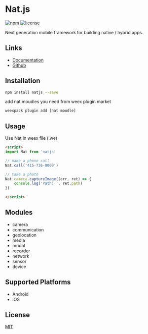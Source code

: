 # Nat.js

[![npm](https://badge.fury.io/js/natjs.svg)](https://www.npmjs.com/package/natjs)
[![license](https://img.shields.io/npm/l/natjs.svg)](https://www.npmjs.com/package/natjs)

Next generation mobile framework for building native / hybrid apps.

## Links

- [Documentation](http://natjs.com/)
- [Github](https://github.com/natjs/)

## Installation

```bash
npm install natjs --save
```

add nat moudles you need from weex plugin market

```bash
weexpack plugin add [nat moudle]
```

## Usage

Use Nat in weex file (.we)

```html
<script>
import Nat from 'natjs'

// make a phone call
Nat.call('415-736-0000')

// take a photo
Nat.camera.captureImage((err, ret) => {
    console.log('Path: ', ret.path)
})

</script>
```

## Modules

- camera
- communication
- geolocation
- media
- modal
- recorder
- network
- sensor
- device

## Supported Platforms

- Android
- iOS

## License

[MIT](http://opensource.org/licenses/MIT)

